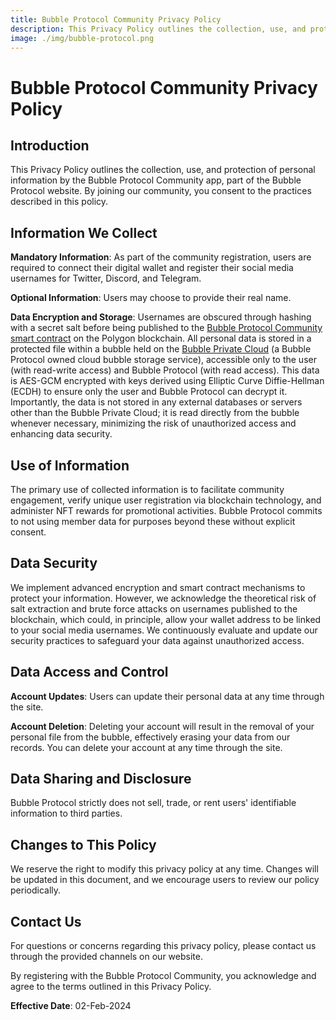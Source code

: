 ```yaml
---
title: Bubble Protocol Community Privacy Policy
description: This Privacy Policy outlines the collection, use, and protection of personal information by the Bubble Protocol Community app, part of the Bubble Protocol website.
image: ./img/bubble-protocol.png
---
```

# Bubble Protocol Community Privacy Policy

## Introduction
This Privacy Policy outlines the collection, use, and protection of personal information by the Bubble Protocol Community app, part of the Bubble Protocol website. By joining our community, you consent to the practices described in this policy.

## Information We Collect
**Mandatory Information**: As part of the community registration, users are required to connect their digital wallet and register their social media usernames for Twitter, Discord, and Telegram.

**Optional Information**: Users may choose to provide their real name.

**Data Encryption and Storage**: Usernames are obscured through hashing with a secret salt before being published to the [Bubble Protocol Community smart contract](https://polygonscan.com/address/0xfF0795db0D1B09c00F9B01b23a1ff6b7556daA6F) on the Polygon blockchain. All personal data is stored in a protected file within a bubble held on the [Bubble Private Cloud](https://vault.bubbleprotocol.com) (a Bubble Protocol owned cloud bubble storage service), accessible only to the user (with read-write access) and Bubble Protocol (with read access). This data is AES-GCM encrypted with keys derived using Elliptic Curve Diffie-Hellman (ECDH) to ensure only the user and Bubble Protocol can decrypt it. Importantly, the data is not stored in any external databases or servers other than the Bubble Private Cloud; it is read directly from the bubble whenever necessary, minimizing the risk of unauthorized access and enhancing data security.

## Use of Information
The primary use of collected information is to facilitate community engagement, verify unique user registration via blockchain technology, and administer NFT rewards for promotional activities. Bubble Protocol commits to not using member data for purposes beyond these without explicit consent.

## Data Security
We implement advanced encryption and smart contract mechanisms to protect your information. However, we acknowledge the theoretical risk of salt extraction and brute force attacks on usernames published to the blockchain, which could, in principle, allow your wallet address to be linked to your social media usernames. We continuously evaluate and update our security practices to safeguard your data against unauthorized access.

## Data Access and Control
**Account Updates**: Users can update their personal data at any time through the site.

**Account Deletion**: Deleting your account will result in the removal of your personal file from the bubble, effectively erasing your data from our records. You can delete your account at any time through the site.

## Data Sharing and Disclosure
Bubble Protocol strictly does not sell, trade, or rent users' identifiable information to third parties.

## Changes to This Policy
We reserve the right to modify this privacy policy at any time. Changes will be updated in this document, and we encourage users to review our policy periodically.

## Contact Us
For questions or concerns regarding this privacy policy, please contact us through the provided channels on our website.

By registering with the Bubble Protocol Community, you acknowledge and agree to the terms outlined in this Privacy Policy.

**Effective Date**: 02-Feb-2024
